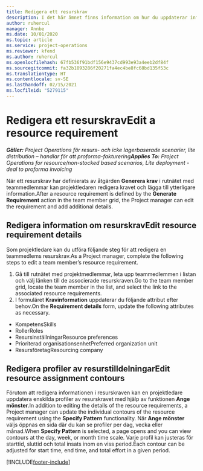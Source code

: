 ```yaml
---
title: Redigera ett resurskrav
description: I det här ämnet finns information om hur du uppdaterar information om resurskrav.
author: ruhercul
manager: Annbe
ms.date: 10/01/2020
ms.topic: article
ms.service: project-operations
ms.reviewer: kfend
ms.author: ruhercul
ms.openlocfilehash: 67fb536f91bdf156e9437cd993e93a4eeb2df84f
ms.sourcegitcommit: fa32b1893286f20271fa4ec4be8fc68bd135f53c
ms.translationtype: HT
ms.contentlocale: sv-SE
ms.lasthandoff: 02/15/2021
ms.locfileid: "5279115"
---
```

# <a name="edit-a-resource-requirement"></a><span data-ttu-id="59cda-103">Redigera ett resurskrav</span><span class="sxs-lookup"><span data-stu-id="59cda-103">Edit a resource requirement</span></span>

<span data-ttu-id="59cda-104">_**Gäller:** Project Operations för resurs- och icke lagerbaserade scenarier, lite distribution – handlar för att proforma-fakturering_</span><span class="sxs-lookup"><span data-stu-id="59cda-104">_**Applies To:** Project Operations for resource/non-stocked based scenarios, Lite deployment - deal to proforma invoicing_</span></span>

<span data-ttu-id="59cda-105">När ett resurskrav har definierats av åtgärden **Generera krav** i rutnätet med teammedlemmar kan projektledaren redigera kravet och lägga till ytterligare information.</span><span class="sxs-lookup"><span data-stu-id="59cda-105">After a resource requirement is defined by the **Generate Requirement** action in the team member grid, the Project manager can edit the requirement and add additional details.</span></span>

## <a name="edit-resource-requirement-details"></a><span data-ttu-id="59cda-106">Redigera information om resurskrav</span><span class="sxs-lookup"><span data-stu-id="59cda-106">Edit resource requirement details</span></span>

<span data-ttu-id="59cda-107">Som projektledare kan du utföra följande steg för att redigera en teammedlems resurskrav.</span><span class="sxs-lookup"><span data-stu-id="59cda-107">As a Project manager, complete the following steps to edit a team member’s resource requirement.</span></span>

1. <span data-ttu-id="59cda-108">Gå till rutnätet med projektmedlemmar, leta upp teammedlemmen i listan och välj länken till de associerade resurskraven.</span><span class="sxs-lookup"><span data-stu-id="59cda-108">Go to the team member grid, locate the team member in the list, and select the link to the associated resource requirements.</span></span>
2. <span data-ttu-id="59cda-109">I formuläret **Kravinformation** uppdaterar du följande attribut efter behov.</span><span class="sxs-lookup"><span data-stu-id="59cda-109">On the **Requirement details** form, update the following attributes as necessary.</span></span>

- <span data-ttu-id="59cda-110">Kompetens</span><span class="sxs-lookup"><span data-stu-id="59cda-110">Skills</span></span>
- <span data-ttu-id="59cda-111">Roller</span><span class="sxs-lookup"><span data-stu-id="59cda-111">Roles</span></span>
- <span data-ttu-id="59cda-112">Resursinställningar</span><span class="sxs-lookup"><span data-stu-id="59cda-112">Resource preferences</span></span>
- <span data-ttu-id="59cda-113">Prioriterad organisationsenhet</span><span class="sxs-lookup"><span data-stu-id="59cda-113">Preferred organization unit</span></span>
- <span data-ttu-id="59cda-114">Resursföretag</span><span class="sxs-lookup"><span data-stu-id="59cda-114">Resourcing company</span></span>

## <a name="edit-resource-assignment-contours"></a><span data-ttu-id="59cda-115">Redigera profiler av resurstilldelningar</span><span class="sxs-lookup"><span data-stu-id="59cda-115">Edit resource assignment contours</span></span>

<span data-ttu-id="59cda-116">Förutom att redigera informationen i resurskraven kan en projektledare uppdatera enskilda profiler av resurskravet med hjälp av funktionen **Ange mönster**.</span><span class="sxs-lookup"><span data-stu-id="59cda-116">In addition to editing the details of the resource requirements, a Project manager can update the individual contours of the resource requirement using the **Specify Pattern** functionality.</span></span> <span data-ttu-id="59cda-117">När **Ange mönster** väljs öppnas en sida där du kan se profiler per dag, vecka eller månad.</span><span class="sxs-lookup"><span data-stu-id="59cda-117">When **Specify Pattern** is selected, a page opens and you can view contours at the day, week, or month time scale.</span></span> <span data-ttu-id="59cda-118">Varje profil kan justeras för starttid, sluttid och total insats inom en viss period.</span><span class="sxs-lookup"><span data-stu-id="59cda-118">Each contour can be adjusted for start time, end time, and total effort in a given period.</span></span>

[!INCLUDE[footer-include](../includes/footer-banner.md)]